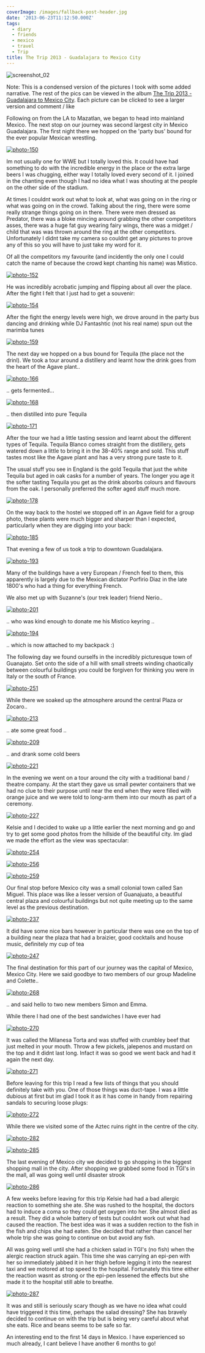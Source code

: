 ```yaml
---
coverImage: /images/fallback-post-header.jpg
date: '2013-06-23T11:12:50.000Z'
tags:
  - diary
  - friends
  - mexico
  - travel
  - Trip
title: The Trip 2013 - Guadalajara to Mexico City
---
```


![screenshot_02](https://mikecann.co.uk/wp-content/uploads/2013/06/screenshot_021.png)

Note: This is a condensed version of the pictures I took with some added narrative. The rest of the pics can be viewed in the album [The Trip 2013 - Guadalajara to Mexico City](https://www.facebook.com/media/set/?set=a.10151708375871031.1073741836.593661030&type=3). Each picture can be clicked to see a larger version and comment / like

<!-- more -->

Following on from the LA to Mazatlan, we began to head into mainland Mexico. The next stop on our journey was second largest city in Mexico Guadalajara. The first night there we hopped on the 'party bus' bound for the ever popular Mexican wrestling.

[![photo-150](https://mikecann.co.uk/wp-content/uploads/2013/06/photo-150.jpg)](https://www.facebook.com/photo.php?fbid=10151708376546031&set=a.10151708375871031.1073741836.593661030&type=3&theater)

Im not usually one for WWE but I totally loved this. It could have had something to do with the incredible energy in the place or the extra large beers I was chugging, either way I totally loved every second of it. I joined in the chanting even though I had no idea what I was shouting at the people on the other side of the stadium.

At times I couldnt work out what to look at, what was going on in the ring or what was going on in the crowd. Talking about the ring, there were some really strange things going on in there. There were men dressed as Predator, there was a bloke mincing around grabbing the other competitors asses, there was a huge fat guy wearing fairy wings, there was a midget / child that was was thrown around the ring at the other competitors. Unfortunately I didnt take my camera so couldnt get any pictures to prove any of this so you will have to just take my word for it.

Of all the competitors my favourite (and incidently the only one I could catch the name of because the crowd kept chanting his name) was Mistico.

[![photo-152](https://mikecann.co.uk/wp-content/uploads/2013/06/photo-152.jpg)](https://www.facebook.com/photo.php?fbid=10151708376631031&set=a.10151708375871031.1073741836.593661030&type=3&theater)

He was incredibly acrobatic jumping and flipping about all over the place. After the fight I felt that I just had to get a souvenir:

[![photo-154](https://mikecann.co.uk/wp-content/uploads/2013/06/photo-154.jpg)](https://www.facebook.com/photo.php?fbid=10151708377486031&set=a.10151708375871031.1073741836.593661030&type=3&theater)

After the fight the energy levels were high, we drove around in the party bus dancing and drinking while DJ Fantashtic (not his real name) spun out the marimba tunes

[![photo-159](https://mikecann.co.uk/wp-content/uploads/2013/06/photo-159.jpg)](https://www.facebook.com/photo.php?fbid=10151708378466031&set=a.10151708375871031.1073741836.593661030&type=3&theater)

The next day we hopped on a bus bound for Tequila (the place not the drinl). We took a tour around a distillery and learnt how the drink goes from the heart of the Agave plant..

[![photo-166](https://mikecann.co.uk/wp-content/uploads/2013/06/photo-166.jpg)](https://www.facebook.com/photo.php?fbid=10151708380271031&set=a.10151708375871031.1073741836.593661030&type=3&theater)

.. gets fermented...

[![photo-168](https://mikecann.co.uk/wp-content/uploads/2013/06/photo-168.jpg)](https://www.facebook.com/photo.php?fbid=10151708381031031&set=a.10151708375871031.1073741836.593661030&type=3&theater)

.. then distilled into pure Tequila

[![photo-171](https://mikecann.co.uk/wp-content/uploads/2013/06/photo-171.jpg)](https://www.facebook.com/photo.php?fbid=10151708381611031&set=a.10151708375871031.1073741836.593661030&type=3&theater)

After the tour we had a little tasting session and learnt about the different types of Tequila. Tequila Blanco comes straight from the distillery, gets watered down a little to bring it in the 38-40% range and sold. This stuff tastes most like the Agave plant and has a very strong pure taste to it.

The usual stuff you see in England is the gold Tequila that just the white Tequila but aged in oak casks for a number of years. The longer you age it the softer tasting Tequila you get as the drink absorbs colours and flavours from the oak. I personally preferred the softer aged stuff much more.

[![photo-178](https://mikecann.co.uk/wp-content/uploads/2013/06/photo-178.jpg)](https://www.facebook.com/photo.php?fbid=10151708383601031&set=a.10151708375871031.1073741836.593661030&type=3&theater)

On the way back to the hostel we stopped off in an Agave field for a group photo, these plants were much bigger and sharper than I expected, particularly when they are digging into your back:

[![photo-185](https://mikecann.co.uk/wp-content/uploads/2013/06/photo-185.jpg)](https://www.facebook.com/photo.php?fbid=10151708385236031&set=a.10151708375871031.1073741836.593661030&type=3&theater)

That evening a few of us took a trip to downtown Guadalajara.

[![photo-193](https://mikecann.co.uk/wp-content/uploads/2013/06/photo-193.jpg)](https://www.facebook.com/photo.php?fbid=10151708388316031&set=a.10151708375871031.1073741836.593661030&type=3&theater)

Many of the buildings have a very European / French feel to them, this apparently is largely due to the Mexican dictator Porfirio Diaz in the late 1800's who had a thing for everything French.

We also met up with Suzanne's (our trek leader) friend Nerio..

[![photo-201](https://mikecann.co.uk/wp-content/uploads/2013/06/photo-201.jpg)](https://www.facebook.com/photo.php?fbid=10151708389911031&set=a.10151708375871031.1073741836.593661030&type=3&theater)

.. who was kind enough to donate me his Mistico keyring ..

[![photo-194](https://mikecann.co.uk/wp-content/uploads/2013/06/photo-194.jpg)](https://www.facebook.com/photo.php?fbid=10151708388036031&set=a.10151708375871031.1073741836.593661030&type=3&theater)

.. which is now attached to my backpack :)

The following day we found ourselfs in the incredibly picturesque town of Guanajato. Set onto the side of a hill with small streets winding chaotically between colourful buildings you could be forgiven for thinking you were in Italy or the south of France.

[![photo-251](https://mikecann.co.uk/wp-content/uploads/2013/06/photo-251.jpg)](https://www.facebook.com/photo.php?fbid=10151708403931031&set=a.10151708375871031.1073741836.593661030&type=3&theater)

While there we soaked up the atmosphere around the central Plaza or Zocaro..

[![photo-213](https://mikecann.co.uk/wp-content/uploads/2013/06/photo-213.jpg)](https://www.facebook.com/photo.php?fbid=10151708394041031&set=a.10151708375871031.1073741836.593661030&type=3&theater)

.. ate some great food ..

[![photo-209](https://mikecann.co.uk/wp-content/uploads/2013/06/photo-209.jpg)](https://www.facebook.com/photo.php?fbid=10151708392536031&set=a.10151708375871031.1073741836.593661030&type=3&theater)

.. and drank some cold beers

[![photo-221](https://mikecann.co.uk/wp-content/uploads/2013/06/photo-221.jpg)](https://www.facebook.com/photo.php?fbid=10151708396156031&set=a.10151708375871031.1073741836.593661030&type=3&theater)

In the evening we went on a tour around the city with a traditional band / theatre company. At the start they gave us small pewter containers that we had no clue to their purpose until near the end when they were filled with orange juice and we were told to long-arm them into our mouth as part of a ceremony.

[![photo-227](https://mikecann.co.uk/wp-content/uploads/2013/06/photo-227.jpg)](https://www.facebook.com/photo.php?fbid=10151708397171031&set=a.10151708375871031.1073741836.593661030&type=3&theater)

Kelsie and I decided to wake up a little earlier the next morning and go and try to get some good photos from the hillside of the beautiful city. Im glad we made the effort as the view was spectacular:

[![photo-254](https://mikecann.co.uk/wp-content/uploads/2013/06/photo-254.jpg)](https://www.facebook.com/photo.php?fbid=10151708404491031&set=a.10151708375871031.1073741836.593661030&type=3&theater)

[![photo-256](https://mikecann.co.uk/wp-content/uploads/2013/06/photo-256.jpg)](https://www.facebook.com/photo.php?fbid=10151708404681031&set=a.10151708375871031.1073741836.593661030&type=3&theater)

[![photo-259](https://mikecann.co.uk/wp-content/uploads/2013/06/photo-259.jpg)](https://www.facebook.com/photo.php?fbid=10151708405411031&set=a.10151708375871031.1073741836.593661030&type=3&theater)

Our final stop before Mexico city was a small colonial town called San Miguel. This place was like a lesser version of Guanajuato, a beautiful central plaza and colourful buildings but not quite meeting up to the same level as the previous destination.

[![photo-237](https://mikecann.co.uk/wp-content/uploads/2013/06/photo-237.jpg)](https://www.facebook.com/photo.php?fbid=10151708400066031&set=a.10151708375871031.1073741836.593661030&type=3&theater)

It did have some nice bars however in particular there was one on the top of a building near the plaza that had a braizier, good cocktails and house music, definitely my cup of tea

[![photo-247](https://mikecann.co.uk/wp-content/uploads/2013/06/photo-247.jpg)](https://www.facebook.com/photo.php?fbid=10151708400066031&set=a.10151708375871031.1073741836.593661030&type=3&theater)

The final destination for this part of our journey was the capital of Mexico, Mexico City. Here we said goodbye to two members of our group Madeline and Colette..

[![photo-268](https://mikecann.co.uk/wp-content/uploads/2013/06/photo-268.jpg)](https://www.facebook.com/photo.php?fbid=10151708407281031&set=a.10151708375871031.1073741836.593661030&type=3&theater)

.. and said hello to two new members Simon and Emma.

While there I had one of the best sandwiches I have ever had

[![photo-270](https://mikecann.co.uk/wp-content/uploads/2013/06/photo-270.jpg)](https://www.facebook.com/photo.php?fbid=10151708407686031&set=a.10151708375871031.1073741836.593661030&type=3&theater)

It was called the Milanesa Torta and was stuffed with crumbley beef that just melted in your mouth. Throw a few pickels, jalepenos and mustard on the top and it didnt last long. Infact it was so good we went back and had it again the next day.

[![photo-271](https://mikecann.co.uk/wp-content/uploads/2013/06/photo-271.jpg)](https://www.facebook.com/photo.php?fbid=10151708407986031&set=a.10151708375871031.1073741836.593661030&type=3&theater)

Before leaving for this trip I read a few lists of things that you should definitely take with you. One of those things was duct-tape. I was a little dubious at first but im glad I took it as it has come in handy from repairing sandals to securing loose plugs:

[![photo-272](https://mikecann.co.uk/wp-content/uploads/2013/06/photo-272.jpg)](https://www.facebook.com/photo.php?fbid=10151708408156031&set=a.10151708375871031.1073741836.593661030&type=3&theater)

While there we visited some of the Aztec ruins right in the centre of the city.

[![photo-282](https://mikecann.co.uk/wp-content/uploads/2013/06/photo-282.jpg)](https://www.facebook.com/photo.php?fbid=10151708410911031&set=a.10151708375871031.1073741836.593661030&type=3&theater)

[![photo-285](https://mikecann.co.uk/wp-content/uploads/2013/06/photo-285.jpg)](https://www.facebook.com/photo.php?fbid=10151708411646031&set=a.10151708375871031.1073741836.593661030&type=3&theater)

The last evening of Mexico city we decided to go shopping in the biggest shopping mall in the city. After shopping we grabbed some food in TGI's in the mall, all was going well until disaster strook

[![photo-286](https://mikecann.co.uk/wp-content/uploads/2013/06/photo-286.jpg)](https://www.facebook.com/photo.php?fbid=10151708411721031&set=a.10151708375871031.1073741836.593661030&type=3&theater)

A few weeks before leaving for this trip Kelsie had had a bad allergic reaction to something she ate. She was rushed to the hospital, the doctors had to induce a coma so they could get oxygen into her. She almost died as a result. They did a whole battery of tests but couldnt work out what had caused the reaction. The best idea was it was a sudden rection to the fish in the fish and chips she had eaten. She decided that rather than cancel her whole trip she was going to continue on but avoid any fish.

All was going well until she had a chicken salad in TGI's (no fish) when the alergic reaction struck again. This time she was carrying an epi-pen with her so immediately jabbed it in her thigh before legging it into the nearest taxi and we motored at top speed to the hospital. Fortunately this time either the reaction wasnt as strong or the epi-pen lessened the effects but she made it to the hospital still able to breathe.

[![photo-287](https://mikecann.co.uk/wp-content/uploads/2013/06/photo-287.jpg)](https://www.facebook.com/photo.php?fbid=10151708411966031&set=a.10151708375871031.1073741836.593661030&type=3&theater)

It was and still is seriously scary though as we have no idea what could have triggered it this time, perhaps the salad dressing? She has bravely decided to continue on with the trip but is being very careful about what she eats. Rice and beans seems to be safe so far.

An interesting end to the first 14 days in Mexico. I have experienced so much already, I cant believe I have another 6 months to go!
